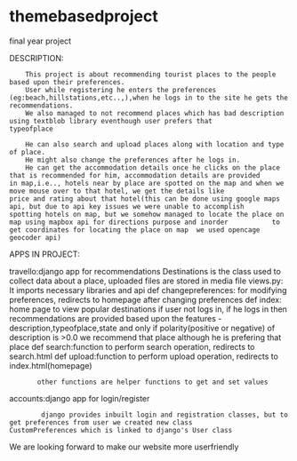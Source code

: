 # themebasedproject
final year project

DESCRIPTION:
        
        This project is about recommending tourist places to the people based upon their preferences.
        User while registering he enters the preferences (eg:beach,hillstations,etc..,),when he logs in to the site he gets the                     recommendations.
        We also managed to not recommend places which has bad description using textblob library eventhough user prefers that                   typeofplace 
        
        He can also search and upload places along with location and type of place.
        He might also change the preferences after he logs in. 
        He can get the accommodation details once he clicks on the place that is recommended for him, accommodation details are provided         in map,i.e.., hotels near by place are spotted on the map and when we move mouse over to that hotel, we get the details like             price and rating about that hotel(this can be done using google maps api, but due to api key issues we were unable to accomplish         spotting hotels on map, but we somehow managed to locate the place on map using mapbox api for directions purpose and inorder           to get coordinates for locating the place on map  we used opencage geocoder api)
        
 APPS IN PROJECT:
        
 travello:django app for recommendations
           Destinations is the class used to collect data about a place, uploaded files are stored in media file 
           views.py:
           It imports necessary libraries and api
           def changepreferences: for modifying preferences, redirects to homepage after changing preferences
           def index: home page to view popular destinations if user not logs in, if he logs in then recommendations are provided based                       upon the features -description,typeofplace,state and only if polarity(positive or negative) of description is >0.0                       we recommend that place although he is prefering that place
           def search:function to perform search operation, redirects to search.html
           def upload:function to perform upload operation, redirects to index.html(homepage)
           
           other functions are helper functions to get and set values
 accounts:django app for login/register
 
            django provides inbuilt login and registration classes, but to get preferences from user we created new class                           CustomPreferences which is linked to django's User class
            
 
 We are looking forward to make our website more userfriendly 
 
        
 

